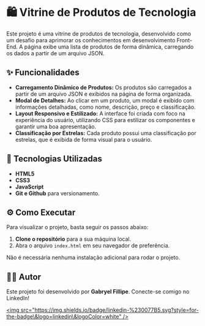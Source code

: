 ﻿# 🛍️ Vitrine de Produtos de Tecnologia

Este projeto é uma vitrine de produtos de tecnologia, desenvolvido como um desafio para aprimorar os conhecimentos em desenvolvimento Front-End. A página exibe uma lista de produtos de forma dinâmica, carregando os dados a partir de um arquivo JSON.

## ✨ Funcionalidades

  - **Carregamento Dinâmico de Produtos:** Os produtos são carregados a partir de um arquivo JSON e exibidos na página de forma organizada.
  - **Modal de Detalhes:** Ao clicar em um produto, um modal é exibido com informações detalhadas, como nome, descrição, preço e classificação.
  - **Layout Responsivo e Estilizado:** A interface foi criada com foco na experiência do usuário, utilizando CSS para estilizar os componentes e garantir uma boa apresentação.
  - **Classificação por Estrelas:** Cada produto possui uma classificação por estrelas, que é exibida de forma visual para o usuário.

## 🚀 Tecnologias Utilizadas

  - **HTML5**
  - **CSS3**
  - **JavaScript**
  - **Git e Github** para versionamento.

## ⚙️ Como Executar

Para visualizar o projeto, basta seguir os passos abaixo:

1.  **Clone o repositório** para a sua máquina local.
2.  Abra o arquivo `index.html` em seu navegador de preferência.

Não é necessária nenhuma instalação adicional para rodar o projeto.

## 👨‍💻 Autor

Este projeto foi desenvolvido por **Gabryel Fillipe**. Conecte-se comigo no LinkedIn\!

[\<img src="https://img.shields.io/badge/linkedin-%230077B5.svg?style=for-the-badge\&logo=linkedin\&logoColor=white" /\>](https://www.linkedin.com/in/gabryel-fillipe/)